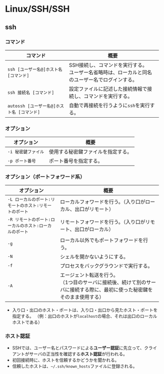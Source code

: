 # Linux/SSH/SSH

## ssh

### コマンド

| コマンド                                   | 概要                                                         |
| ------------------------------------------ | ------------------------------------------------------------ |
| `ssh [ユーザー名@]ホスト名 [コマンド]`     | SSH接続し、コマンドを実行する。<br />ユーザー名省略時は、ローカルと同名のユーザー名でログインする。 |
| `ssh 接続名 [コマンド]`                    | 設定ファイルに記述した接続情報で接続し、コマンドを実行する。 |
| `autossh [ユーザー名@]ホスト名 [コマンド]` | 自動で再接続を行うように`ssh`を実行する。                    |

### オプション

| オプション          | 概要                               |
| ------------------- | ---------------------------------- |
| `-i 秘密鍵ファイル` | 使用する秘密鍵ファイルを指定する。 |
| `-p ポート番号`     | ポート番号を指定する。             |

### オプション（ポートフォワード系）

| オプション                                              | 概要                                                         |
| ------------------------------------------------------- | ------------------------------------------------------------ |
| `-L ローカルのポート:リモートのホスト:リモートのポート` | ローカルフォワードを行う。（入り口がローカル、出口がリモート） |
| `-R リモートのポート:ローカルのホスト:ローカルのポート` | リモートフォワードを行う。（入り口がリモート、出口がローカル） |
| `-g`                                                    | ローカル以外でもポートフォワードを行う。                     |
| `-N`                                                    | シェルを開かないようにする。                                 |
| `-f`                                                    | プロセスをバックグラウンドで実行する。                       |
| `-A`                                                    | エージェント転送を行う。<br/>（1つ目のサーバに接続後、続けて別のサーバに接続する際に、最初に使った秘密鍵をそのまま使用する） |

- 入り口・出口のホスト・ポートは、入り口・出口から見たホスト・ポートを指定する。
  （例：出口のホストが`localhost`の場合、それは出口のローカルホストである）

### ホスト認証

- SSHでは、ユーザー名とパスワードによる**ユーザー認証**に先立って、クライアントがサーバの正当性を確認する**ホスト認証**が行われる。
- 初回接続時に、ホストを信頼するかどうかを聞かれる。
- 信頼したホストは、`~/.ssh/known_hosts`ファイルに登録される。
